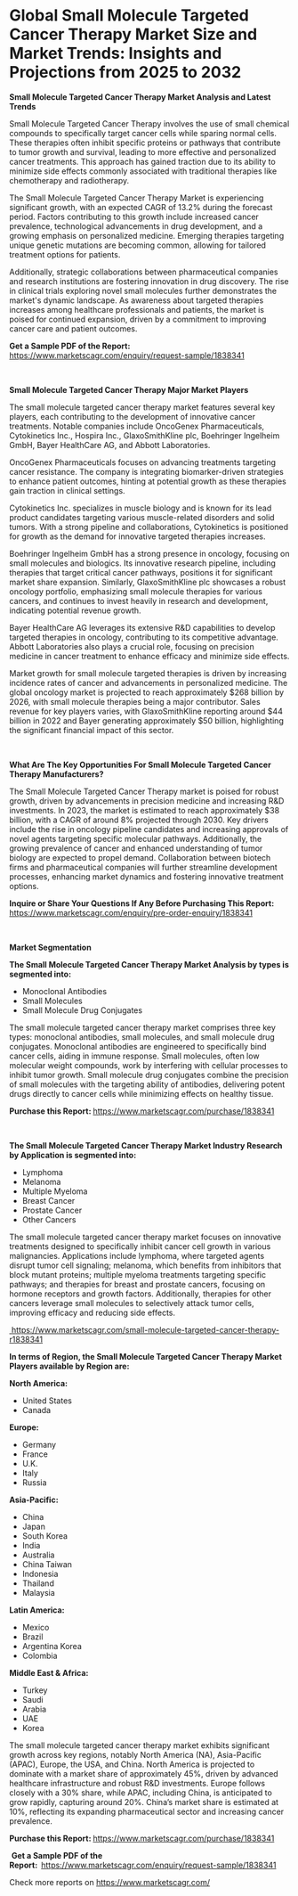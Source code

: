 <p><h1>Global Small Molecule Targeted Cancer Therapy Market Size and Market Trends: Insights and Projections from 2025 to 2032</h1></p><p><strong>Small Molecule Targeted Cancer Therapy Market Analysis and Latest Trends</strong></p>
<p><p>Small Molecule Targeted Cancer Therapy involves the use of small chemical compounds to specifically target cancer cells while sparing normal cells. These therapies often inhibit specific proteins or pathways that contribute to tumor growth and survival, leading to more effective and personalized cancer treatments. This approach has gained traction due to its ability to minimize side effects commonly associated with traditional therapies like chemotherapy and radiotherapy.</p><p>The Small Molecule Targeted Cancer Therapy Market is experiencing significant growth, with an expected CAGR of 13.2% during the forecast period. Factors contributing to this growth include increased cancer prevalence, technological advancements in drug development, and a growing emphasis on personalized medicine. Emerging therapies targeting unique genetic mutations are becoming common, allowing for tailored treatment options for patients. </p><p>Additionally, strategic collaborations between pharmaceutical companies and research institutions are fostering innovation in drug discovery. The rise in clinical trials exploring novel small molecules further demonstrates the market's dynamic landscape. As awareness about targeted therapies increases among healthcare professionals and patients, the market is poised for continued expansion, driven by a commitment to improving cancer care and patient outcomes.</p></p>
<p><strong>Get a Sample PDF of the Report:&nbsp;</strong> <a href="https://www.marketscagr.com/enquiry/request-sample/1838341?utm_campaign=2744&utm_medium=2&utm_source=Github&utm_content=ia&utm_term=03032025&utm_id=small-molecule-targeted-cancer-therapy">https://www.marketscagr.com/enquiry/request-sample/1838341</a></p>
<p>&nbsp;</p>
<p><strong>Small Molecule Targeted Cancer Therapy Major Market Players</strong></p>
<p><p>The small molecule targeted cancer therapy market features several key players, each contributing to the development of innovative cancer treatments. Notable companies include OncoGenex Pharmaceuticals, Cytokinetics Inc., Hospira Inc., GlaxoSmithKline plc, Boehringer Ingelheim GmbH, Bayer HealthCare AG, and Abbott Laboratories. </p><p>OncoGenex Pharmaceuticals focuses on advancing treatments targeting cancer resistance. The company is integrating biomarker-driven strategies to enhance patient outcomes, hinting at potential growth as these therapies gain traction in clinical settings.</p><p>Cytokinetics Inc. specializes in muscle biology and is known for its lead product candidates targeting various muscle-related disorders and solid tumors. With a strong pipeline and collaborations, Cytokinetics is positioned for growth as the demand for innovative targeted therapies increases.</p><p>Boehringer Ingelheim GmbH has a strong presence in oncology, focusing on small molecules and biologics. Its innovative research pipeline, including therapies that target critical cancer pathways, positions it for significant market share expansion. Similarly, GlaxoSmithKline plc showcases a robust oncology portfolio, emphasizing small molecule therapies for various cancers, and continues to invest heavily in research and development, indicating potential revenue growth.</p><p>Bayer HealthCare AG leverages its extensive R&D capabilities to develop targeted therapies in oncology, contributing to its competitive advantage. Abbott Laboratories also plays a crucial role, focusing on precision medicine in cancer treatment to enhance efficacy and minimize side effects.</p><p>Market growth for small molecule targeted therapies is driven by increasing incidence rates of cancer and advancements in personalized medicine. The global oncology market is projected to reach approximately $268 billion by 2026, with small molecule therapies being a major contributor. Sales revenue for key players varies, with GlaxoSmithKline reporting around $44 billion in 2022 and Bayer generating approximately $50 billion, highlighting the significant financial impact of this sector.</p></p>
<p>&nbsp;</p>
<p><strong>What Are The Key Opportunities For Small Molecule Targeted Cancer Therapy Manufacturers?</strong></p>
<p><p>The Small Molecule Targeted Cancer Therapy market is poised for robust growth, driven by advancements in precision medicine and increasing R&D investments. In 2023, the market is estimated to reach approximately $38 billion, with a CAGR of around 8% projected through 2030. Key drivers include the rise in oncology pipeline candidates and increasing approvals of novel agents targeting specific molecular pathways. Additionally, the growing prevalence of cancer and enhanced understanding of tumor biology are expected to propel demand. Collaboration between biotech firms and pharmaceutical companies will further streamline development processes, enhancing market dynamics and fostering innovative treatment options.</p></p>
<p><strong>Inquire or Share Your Questions If Any Before Purchasing This Report:</strong> <a href="https://www.marketscagr.com/enquiry/pre-order-enquiry/1838341?utm_campaign=2744&utm_medium=2&utm_source=Github&utm_content=ia&utm_term=03032025&utm_id=small-molecule-targeted-cancer-therapy">https://www.marketscagr.com/enquiry/pre-order-enquiry/1838341</a></p>
<p>&nbsp;</p>
<p><strong>Market Segmentation</strong></p>
<p><strong>The Small Molecule Targeted Cancer Therapy Market Analysis by types is segmented into:</strong></p>
<p><ul><li>Monoclonal Antibodies</li><li>Small Molecules</li><li>Small Molecule Drug Conjugates</li></ul></p>
<p><p>The small molecule targeted cancer therapy market comprises three key types: monoclonal antibodies, small molecules, and small molecule drug conjugates. Monoclonal antibodies are engineered to specifically bind cancer cells, aiding in immune response. Small molecules, often low molecular weight compounds, work by interfering with cellular processes to inhibit tumor growth. Small molecule drug conjugates combine the precision of small molecules with the targeting ability of antibodies, delivering potent drugs directly to cancer cells while minimizing effects on healthy tissue.</p></p>
<p><strong>Purchase this Report:&nbsp;</strong><a href="https://www.marketscagr.com/purchase/1838341?utm_campaign=2744&utm_medium=2&utm_source=Github&utm_content=ia&utm_term=03032025&utm_id=small-molecule-targeted-cancer-therapy">https://www.marketscagr.com/purchase/1838341</a></p>
<p>&nbsp;</p>
<p><strong>The Small Molecule Targeted Cancer Therapy Market Industry Research by Application is segmented into:</strong></p>
<p><ul><li>Lymphoma</li><li>Melanoma</li><li>Multiple Myeloma</li><li>Breast Cancer</li><li>Prostate Cancer</li><li>Other Cancers</li></ul></p>
<p><p>The small molecule targeted cancer therapy market focuses on innovative treatments designed to specifically inhibit cancer cell growth in various malignancies. Applications include lymphoma, where targeted agents disrupt tumor cell signaling; melanoma, which benefits from inhibitors that block mutant proteins; multiple myeloma treatments targeting specific pathways; and therapies for breast and prostate cancers, focusing on hormone receptors and growth factors. Additionally, therapies for other cancers leverage small molecules to selectively attack tumor cells, improving efficacy and reducing side effects.</p></p>
<p><a href="https://www.marketscagr.com/small-molecule-targeted-cancer-therapy-r1838341?utm_campaign=2744&utm_medium=2&utm_source=Github&utm_content=ia&utm_term=03032025&utm_id=small-molecule-targeted-cancer-therapy">&nbsp;https://www.marketscagr.com/small-molecule-targeted-cancer-therapy-r1838341</a></p>
<p><strong>In terms of Region, the Small Molecule Targeted Cancer Therapy Market Players available by Region are:</strong></p>
<p>
    <p> <strong> North America: </strong>
        <ul>
            <li>United States</li>
            <li>Canada</li>
        </ul>
        </p> 
    <p> <strong> Europe: </strong>
        <ul>
            <li>Germany</li>
            <li>France</li>
            <li>U.K.</li>
            <li>Italy</li>
            <li>Russia</li>
        </ul>
        </p> 
    <p> <strong> Asia-Pacific: </strong>
        <ul>
            <li>China</li>
            <li>Japan</li>
            <li>South Korea</li>
            <li>India</li>
            <li>Australia</li>
            <li>China Taiwan</li>
            <li>Indonesia</li>
            <li>Thailand</li>
            <li>Malaysia</li>
        </ul>
        </p> 
    <p> <strong> Latin America: </strong>
        <ul>
            <li>Mexico</li>
            <li>Brazil</li>
            <li>Argentina Korea</li>
            <li>Colombia</li>
        </ul>
        </p> 
    <p> <strong> Middle East & Africa: </strong>
        <ul>
            <li>Turkey</li>
            <li>Saudi</li>
            <li>Arabia</li>
            <li>UAE</li>
            <li>Korea</li>
        </ul>
    </p>
    </p>
<p><p>The small molecule targeted cancer therapy market exhibits significant growth across key regions, notably North America (NA), Asia-Pacific (APAC), Europe, the USA, and China. North America is projected to dominate with a market share of approximately 45%, driven by advanced healthcare infrastructure and robust R&D investments. Europe follows closely with a 30% share, while APAC, including China, is anticipated to grow rapidly, capturing around 20%. China’s market share is estimated at 10%, reflecting its expanding pharmaceutical sector and increasing cancer prevalence.</p></p>
<p><strong>Purchase this Report: </strong><a href="https://www.marketscagr.com/purchase/1838341?utm_campaign=2744&utm_medium=2&utm_source=Github&utm_content=ia&utm_term=03032025&utm_id=small-molecule-targeted-cancer-therapy">https://www.marketscagr.com/purchase/1838341</a></p>
<p>&nbsp;<strong>Get a Sample PDF of the Report:&nbsp;&nbsp;</strong><a href="https://www.marketscagr.com/enquiry/request-sample/1838341?utm_campaign=2744&utm_medium=2&utm_source=Github&utm_content=ia&utm_term=03032025&utm_id=small-molecule-targeted-cancer-therapy">https://www.marketscagr.com/enquiry/request-sample/1838341</a></p>
<p><strong></strong></p>
<p>Check more reports on <a href="https://www.marketscagr.com/?utm_campaign=2744&utm_medium=2&utm_source=Github&utm_content=ia&utm_term=03032025&utm_id=small-molecule-targeted-cancer-therapy">https://www.marketscagr.com/</a></p>